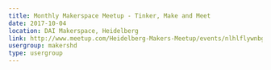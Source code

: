 ```yaml
---
title: Monthly Makerspace Meetup - Tinker, Make and Meet
date: 2017-10-04
location: DAI Makerspace, Heidelberg
link: http://www.meetup.com/Heidelberg-Makers-Meetup/events/nlhlflywnbgb/
usergroup: makershd
type: usergroup
---
```

